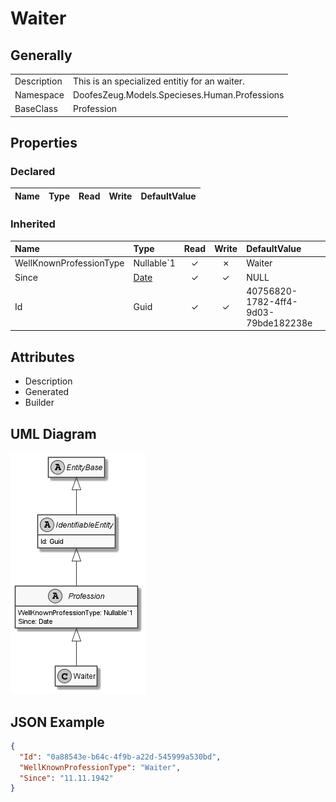 ﻿# Waiter

## Generally

|||
|:-|:-|
|Description|This is an specialized entitiy for an waiter.|
|Namespace|DoofesZeug.Models.Specieses.Human.Professions|
|BaseClass|Profession|

## Properties

### Declared

|Name|Type|Read|Write|DefaultValue|
|:---|:---|:--:|:---:|:-----------|

### Inherited

|Name|Type|Read|Write|DefaultValue|
|:---|:---|:--:|:---:|:-----------|
|WellKnownProfessionType|Nullable`1|&#x2713;|&#x2717;|Waiter|
|Since|[Date](../../Models/DoofesZeug.Models.DateAndTime/Date.md)|&#x2713;|&#x2713;|NULL|
|Id|Guid|&#x2713;|&#x2713;|40756820-1782-4ff4-9d03-79bde182238e|

## Attributes

- Description
- Generated
- Builder

## UML Diagram

![Waiter.png](./Waiter.png "Waiter")

## JSON Example

```json
{
  "Id": "0a88543e-b64c-4f9b-a22d-545999a530bd",
  "WellKnownProfessionType": "Waiter",
  "Since": "11.11.1942"
}
```

